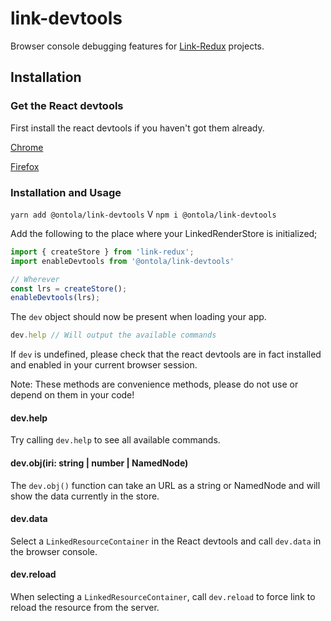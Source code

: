 # link-devtools

Browser console debugging features for [Link-Redux](https://github.com/fletcher91/link-redux/) projects.

## Installation
### Get the React devtools
First install the react devtools if you haven't got them already.

[Chrome](https://chrome.google.com/webstore/detail/react-developer-tools/fmkadmapgofadopljbjfkapdkoienihi?hl=en-US)

[Firefox](https://addons.mozilla.org/en-US/firefox/addon/react-devtools/)

### Installation and Usage

`yarn add @ontola/link-devtools` V `npm i @ontola/link-devtools`

Add the following to the place where your LinkedRenderStore is initialized;

```javascript
import { createStore } from 'link-redux';
import enableDevtools from '@ontola/link-devtools'

// Wherever
const lrs = createStore();
enableDevtools(lrs);
```

The `dev` object should now be present when loading your app.

```javascript
dev.help // Will output the available commands
```

If `dev` is undefined, please check that the react devtools are in fact installed and enabled in
your current browser session.

Note: These methods are convenience methods, please do not use or depend on them in your code!

#### dev.help
Try calling `dev.help` to see all available commands.

#### dev.obj(iri: string | number | NamedNode)
The `dev.obj()` function can take an URL as a string or NamedNode and will show the data currently in the store.

#### dev.data
Select a `LinkedResourceContainer` in the React devtools and call `dev.data` in the browser console.

#### dev.reload
When selecting a `LinkedResourceContainer`, call `dev.reload` to force link to reload the resource from the server.
